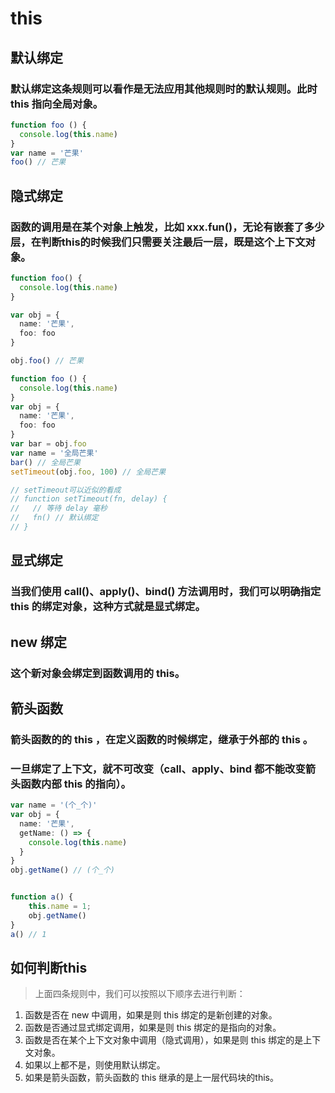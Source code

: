 # this

## 默认绑定
### 默认绑定这条规则可以看作是无法应用其他规则时的默认规则。此时 this 指向全局对象。
```ts
function foo () {
  console.log(this.name)
}
var name = '芒果'
foo() // 芒果
```

## 隐式绑定
### 函数的调用是在某个对象上触发，比如 xxx.fun()，无论有嵌套了多少层，在判断this的时候我们只需要关注最后一层，既是这个上下文对象。
```ts
function foo() {
  console.log(this.name)
}

var obj = { 
  name: '芒果', 
  foo: foo
}

obj.foo() // 芒果
```
```ts
function foo () {
  console.log(this.name)
}
var obj = {
  name: '芒果',
  foo: foo
}
var bar = obj.foo
var name = '全局芒果'
bar() // 全局芒果
setTimeout(obj.foo, 100) // 全局芒果

// setTimeout可以近似的看成
// function setTimeout(fn, delay) {
//   // 等待 delay 毫秒 
//   fn() // 默认绑定
// }

```

## 显式绑定
### 当我们使用 call()、apply()、bind() 方法调用时，我们可以明确指定 this 的绑定对象，这种方式就是显式绑定。

## new 绑定
### 这个新对象会绑定到函数调用的 this。

## 箭头函数
### 箭头函数的的 this ，在定义函数的时候绑定，继承于外部的 this 。
### 一旦绑定了上下文，就不可改变（call、apply、bind 都不能改变箭头函数内部 this 的指向）。

```ts
var name = '(个_个)'
var obj = {
  name: '芒果',
  getName: () => {
    console.log(this.name)
  }
}
obj.getName() // (个_个)


function a() {
    this.name = 1;
    obj.getName()
}
a() // 1

```
## 如何判断this
> 上面四条规则中，我们可以按照以下顺序去进行判断：

1. 函数是否在 new 中调用，如果是则 this 绑定的是新创建的对象。
2. 函数是否通过显式绑定调用，如果是则 this 绑定的是指向的对象。
3. 函数是否在某个上下文对象中调用（隐式调用），如果是则 this 绑定的是上下文对象。
4. 如果以上都不是，则使用默认绑定。
5. 如果是箭头函数，箭头函数的 this 继承的是上一层代码块的this。





